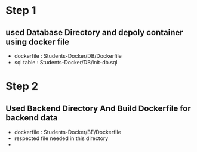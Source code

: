 # Step 1 

## used Database Directory and depoly container using docker file 
  - dockerfile : Students-Docker/DB/Dockerfile
  - sql table  : Students-Docker/DB/init-db.sql

# Step 2 

## Used Backend Directory And Build Dockerfile for backend data 
-  dockerfile : Students-Docker/BE/Dockerfile 
-  respected file needed in this directory 
-  
